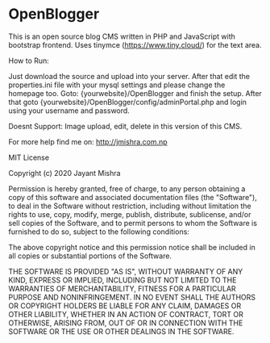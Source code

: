 # OpenBlogger
 This is an open source blog CMS written in PHP and JavaScript with bootstrap frontend.
 Uses tinymce (https://www.tiny.cloud/) for the text area.
 
 How to Run:
 
 Just download the source and upload into your server. After that edit the properties.ini file with your mysql settings and please change the homepage too.
 Goto: {yourwebsite}/OpenBlogger and finish the setup.
 After that goto {yourwebsite}/OpenBlogger/config/adminPortal.php and login using your username and password.
 
Doesnt Support: Image upload, edit, delete in this version of this CMS.

For more help find me on: http://jmishra.com.np


MIT License

Copyright (c) 2020 Jayant Mishra

Permission is hereby granted, free of charge, to any person obtaining a copy
of this software and associated documentation files (the "Software"), to deal
in the Software without restriction, including without limitation the rights
to use, copy, modify, merge, publish, distribute, sublicense, and/or sell
copies of the Software, and to permit persons to whom the Software is
furnished to do so, subject to the following conditions:

The above copyright notice and this permission notice shall be included in all
copies or substantial portions of the Software.

THE SOFTWARE IS PROVIDED "AS IS", WITHOUT WARRANTY OF ANY KIND, EXPRESS OR
IMPLIED, INCLUDING BUT NOT LIMITED TO THE WARRANTIES OF MERCHANTABILITY,
FITNESS FOR A PARTICULAR PURPOSE AND NONINFRINGEMENT. IN NO EVENT SHALL THE
AUTHORS OR COPYRIGHT HOLDERS BE LIABLE FOR ANY CLAIM, DAMAGES OR OTHER
LIABILITY, WHETHER IN AN ACTION OF CONTRACT, TORT OR OTHERWISE, ARISING FROM,
OUT OF OR IN CONNECTION WITH THE SOFTWARE OR THE USE OR OTHER DEALINGS IN THE
SOFTWARE.

